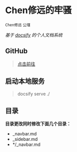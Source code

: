 # Chen修远的牢骚

`Chen修远` `公瑾`

*基于 [docsify](https://docsify.js.org/#/zh-cn/) 的个人文档系统*  

## GitHub

> [点击前往](https://github.com/iamztf/xiuyuan-docs)

## 启动本地服务

> docsify serve ./

## 目录

**目录更改同时修改下面几个目录：**

- _navbar.md
- _sidebar.md
- */_navbar.md